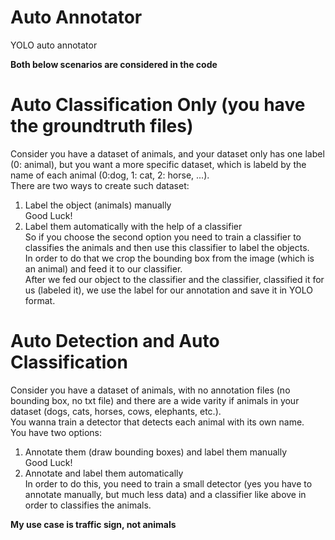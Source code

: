 # Auto Annotator
YOLO auto annotator  
  
**Both below scenarios are considered in the code**  

# Auto Classification Only (you have the groundtruth files)
Consider you have a dataset of animals, and your dataset only has one label (0: animal), but you want a more specific dataset, which is labeld by the name of each animal (0:dog, 1: cat, 2: horse, ...).  
There are two ways to create such dataset:  
1. Label the object (animals) manually  
Good Luck!
3. Label them automatically with the help of a classifier  
So if you choose the second option you need to train a classifier to classifies the animals and then use this classifier to label the objects.  
In order to do that we crop the bounding box from the image (which is an animal) and feed it to our classifier.  
After we fed our object to the classifier and the classifier, classified it for us (labeled it), we use the label for our annotation and save it in YOLO format.
  
# Auto Detection and Auto Classification
Consider you have a dataset of animals, with no annotation files (no bounding box, no txt file) and there are a wide varity if animals in your dataset (dogs, cats, horses, cows, elephants, etc.).  
You wanna train a detector that detects each animal with its own name.  
You have two options:
1. Annotate them (draw bounding boxes) and label them manually  
Good Luck!
2. Annotate and label them automatically  
In order to do this, you need to train a small detector (yes you have to annotate manually, but much less data) and a classifier like above in order to classifies the animals.
  
**My use case is traffic sign, not animals**
